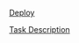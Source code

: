 [Deploy](https://anvianvi.github.io/online-zoo/online-zoo/pages/main/])

[Task Description](https://github.com/rolling-scopes-school/js-fe-course-en/blob/main/tasks/online-zoo/online-zoo.md)